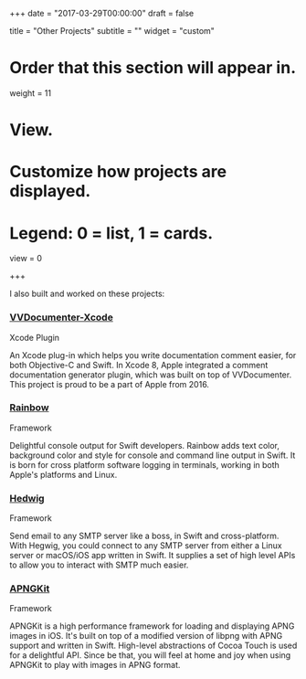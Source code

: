 +++
date = "2017-03-29T00:00:00"
draft = false

title = "Other Projects"
subtitle = ""
widget = "custom"

# Order that this section will appear in.
weight = 11

# View.
# Customize how projects are displayed.
# Legend: 0 = list, 1 = cards.
view = 0

+++

I also built and worked on these projects:

### [VVDocumenter-Xcode](https://github.com/onevcat/VVDocumenter-Xcode)
<span class="dim">Xcode Plugin</span>

An Xcode plug-in which helps you write documentation comment easier, for both Objective-C and Swift. In Xcode 8, Apple integrated a comment documentation generator plugin, which was built on top of VVDocumenter. This project is proud to be a part of Apple from 2016.

### [Rainbow](https://github.com/onevcat/Rainbow)
<span class="dim">Framework</span>

Delightful console output for Swift developers. Rainbow adds text color, background color and style for console and command line output in Swift. It is born for cross platform software logging in terminals, working in both Apple's platforms and Linux. 

### [Hedwig](https://github.com/onevcat/Hedwig)
<span class="dim">Framework</span>

Send email to any SMTP server like a boss, in Swift and cross-platform. With Hegwig, you could connect to any SMTP server from either a Linux server or macOS/iOS app written in Swift. It supplies a set of high level APIs to allow you to interact with SMTP much easier.

### [APNGKit](https://github.com/onevcat/APNGKit)
<span class="dim">Framework</span>

APNGKit is a high performance framework for loading and displaying APNG images in iOS. It's built on top of a modified version of libpng with APNG support and written in Swift. High-level abstractions of Cocoa Touch is used for a delightful API. Since be that, you will feel at home and joy when using APNGKit to play with images in APNG format.

